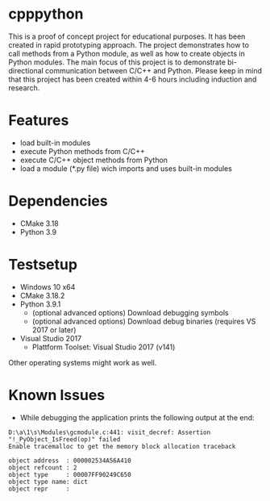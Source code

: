 # cpppython

This is a proof of concept project for educational purposes. It has been created in rapid prototyping approach. The project demonstrates how to call methods from a Python module, as well as how to create objects in Python modules. The main focus of this project is to demonstrate bi-directional communication between C/C++ and Python. Please keep in mind that this project has been created within 4-6 hours including induction and research. 

# Features

- load built-in modules
- execute Python methods from C/C++
- execute C/C++ object methods from Python
- load a module (*.py file) wich imports and uses built-in modules

# Dependencies

- CMake 3.18
- Python 3.9

# Testsetup

- Windows 10 x64
- CMake 3.18.2
- Python 3.9.1
    - (optional advanced options) Download debugging symbols
    - (optional advanced options) Download debug binaries (requires VS 2017 or later)
- Visual Studio 2017
    - Plattform Toolset: Visual Studio 2017 (v141)

Other operating systems might work as well.

# Known Issues

- While debugging the application prints the following output at the end:

```
D:\a\1\s\Modules\gcmodule.c:441: visit_decref: Assertion "!_PyObject_IsFreed(op)" failed
Enable tracemalloc to get the memory block allocation traceback

object address  : 000002534A56A410
object refcount : 2
object type     : 00007FF90249C650
object type name: dict
object repr     :
```